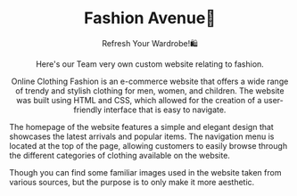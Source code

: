 <h1 align = "center">Fashion Avenue🛒</h1>


<p align="center">Refresh Your Wardrobe!🛍️ 
 <p align="center">
Here's our Team very own custom website relating to fashion.
 </p>
 
 
 <p align="center">
Online Clothing Fashion is an e-commerce website that offers a wide range of trendy and stylish clothing for men, women, and children. The website was built using HTML and CSS, which allowed for the creation of a user-friendly interface that is easy to navigate.

The homepage of the website features a simple and elegant design that showcases the latest arrivals and popular items. The navigation menu is located at the top of the page, allowing customers to easily browse through the different categories of clothing available on the website.

Though you can find some familiar images used in the website taken from various sources, but the purpose is to only make it more aesthetic.

 </p>


